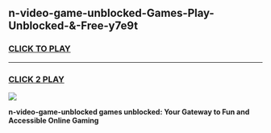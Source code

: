 
## n-video-game-unblocked-Games-Play-Unblocked-&-Free-y7e9t
<h3>
<a href="https://premium76.site?title=n-video-game-unblocked&ref=24A">CLICK TO PLAY</a></h3>
<hr>

<h3>
<a href="https://premium76.site?title=n-video-game-unblocked&ref=24A">CLICK 2 PLAY</a>
  
</h3>

<a href="https://premium76.site?title=n-video-game-unblocked&ref=24A"><img src="https://clearcache.store/games.png"></a>


**n-video-game-unblocked games unblocked: Your Gateway to Fun and Accessible Online Gaming**
